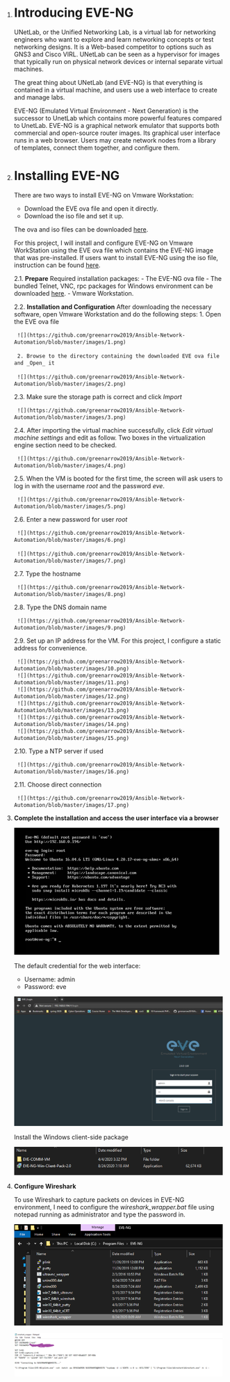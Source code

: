 1. # **Introducing EVE-NG**
    UNetLab, or the Unified Networking Lab, is a virtual lab for networking engineers who want to explore and learn networking concepts or test networking designs. It is a Web-based competitor to options such as GNS3 and Cisco VIRL. UNetLab can be seen as a hypervisor for images that typically run on physical network devices or internal separate virtual machines.

    The great thing about UNetLab (and EVE-NG) is that everything is contained in a virtual machine, and users use a web interface to create and manage labs.

    EVE-NG (Emulated Virtual Environment - Next Generation) is the successor to UnetLab which contains more powerful features compared to UnetLab. EVE-NG is a graphical network emulator that supports both commercial and open-source router images. Its graphical user interface runs in a web browser. Users may create network nodes from a library of templates, connect them together, and configure them.

1. # **Installing EVE-NG**

    There are two ways to install EVE-NG on Vmware Workstation:

    - Download the EVE ova file and open it directly.
    - Download the iso file and set it up.

    The ova and iso files can be downloaded [here](https://www.eve-ng.net/index.php/download/).

    For this project, I will install and configure EVE-NG on Vmware WorkStation using the EVE ova file which contains the EVE-NG image that was pre-installed. If users want to install EVE-NG using the iso file, instruction can be found [here](https://www.youtube.com/watch?v=Kxt5dvuAfNk).

    2.1. **Prepare**
    Required installation packages:
        - The EVE-NG ova file
        - The bundled Telnet, VNC, rpc packages for Windows environment can be downloaded [here](https://www.eve-ng.net/index.php/download/).
        - Vmware Workstation.

    2.2. **Installation and Configuration**
    After downloading the necessary software, open Vmware Workstation and do the following steps:
        1. Open the EVE ova file 
        
        ![](https://github.com/greenarrow2019/Ansible-Network-Automation/blob/master/images/1.png)
        
        2. Browse to the directory containing the downloaded EVE ova file and _Open_ it
        
        ![](https://github.com/greenarrow2019/Ansible-Network-Automation/blob/master/images/2.png)

    2.3. Make sure the storage path is correct and click _Import_
    
        ![](https://github.com/greenarrow2019/Ansible-Network-Automation/blob/master/images/3.png)

    2.4. After importing the virtual machine successfully, click _Edit virtual machine settings_ and edit as follow. Two boxes in the virtualization engine section need to be checked.
    
        ![](https://github.com/greenarrow2019/Ansible-Network-Automation/blob/master/images/4.png)
    
    2.5. When the VM is booted for the first time, the screen will ask users to log in with the username _root_ and the password _eve_. 
    
        ![](https://github.com/greenarrow2019/Ansible-Network-Automation/blob/master/images/5.png)
    
    2.6. Enter a new password for user _root_ 
    
        ![](https://github.com/greenarrow2019/Ansible-Network-Automation/blob/master/images/6.png) 
        
        ![](https://github.com/greenarrow2019/Ansible-Network-Automation/blob/master/images/7.png)
    
    2.7. Type the hostname
    
        ![](https://github.com/greenarrow2019/Ansible-Network-Automation/blob/master/images/8.png)
    
    2.8. Type the DNS domain name 
    
        ![](https://github.com/greenarrow2019/Ansible-Network-Automation/blob/master/images/9.png)
    
    2.9. Set up an IP address for the VM. For this project, I configure a static address for convenience.                        
    
        ![](https://github.com/greenarrow2019/Ansible-Network-Automation/blob/master/images/10.png)          
        ![](https://github.com/greenarrow2019/Ansible-Network-Automation/blob/master/images/11.png) 
        ![](https://github.com/greenarrow2019/Ansible-Network-Automation/blob/master/images/12.png) 
        ![](https://github.com/greenarrow2019/Ansible-Network-Automation/blob/master/images/13.png) 
        ![](https://github.com/greenarrow2019/Ansible-Network-Automation/blob/master/images/14.png) 
        ![](https://github.com/greenarrow2019/Ansible-Network-Automation/blob/master/images/15.png)
        
    2.10. Type a NTP server if used 
    
        ![](https://github.com/greenarrow2019/Ansible-Network-Automation/blob/master/images/16.png)
    
    2.11. Choose direct connection 
    
        ![](https://github.com/greenarrow2019/Ansible-Network-Automation/blob/master/images/17.png)

  1. **Complete the installation and access the user interface via a browser**

        ![](https://github.com/greenarrow2019/Ansible-Network-Automation/blob/master/images/18.png)

        The default credential for the web interface:
        - Username: admin
        - Password: eve

        ![](https://github.com/greenarrow2019/Ansible-Network-Automation/blob/master/images/19.png)

        Install the Windows client-side package
        
        ![](https://github.com/greenarrow2019/Ansible-Network-Automation/blob/master/images/20.png)

  1. **Configure Wireshark**

        To use Wireshark to capture packets on devices in EVE-NG environment, I need to configure the _wireshark\_wrapper.bat_ file using notepad running as administrator and type the password in.

        ![](https://github.com/greenarrow2019/Ansible-Network-Automation/blob/master/images/21.png)

        ![](https://github.com/greenarrow2019/Ansible-Network-Automation/blob/master/images/22.png)
